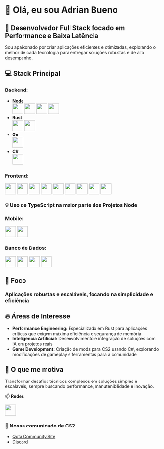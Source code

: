 # 👋 Olá, eu sou Adrian Bueno

## 🚀 Desenvolvedor Full Stack focado em Performance e Baixa Latência

Sou apaixonado por criar aplicações eficientes e otimizadas, explorando o melhor de cada tecnologia para entregar soluções robustas e de alto desempenho.

## 💻 Stack Principal

### **Backend:**

- **Node** \
 <a href="https://nestjs.com/"><img height="35" src="https://img.shields.io/badge/NestJS-E0234E?style=for-the-badge&logo=nestjs&logoColor=white"></a>
<a href="https://expressjs.com/"><img height="35" src="https://img.shields.io/badge/Express-000000?style=for-the-badge&logo=express&logoColor=white"></a>
<a href="https://www.fastify.io/"><img height="35" src="https://img.shields.io/badge/Fastify-000000?style=for-the-badge&logo=fastify&logoColor=white"></a>
<a href="https://www.fastify.io/"><img height="35" src="https://img.shields.io/badge/typescript-1867C0?style=for-the-badge&logo=typescript&logoColor=white"></a>
- **Rust** \
<a href="https://rocket.rs/"><img height="35" src="https://img.shields.io/badge/Rocket-D22128?style=for-the-badge&logo=rocket&logoColor=white"></a>
<a href="https://github.com/tokio-rs/axum"><img height="35" src="https://img.shields.io/badge/Axum-000000?style=for-the-badge&logo=rust&logoColor=white"></a>
- **Go** \
 <a href="https://gin-gonic.com/"><img height="35" src="https://img.shields.io/badge/Gin-00ADD8?style=for-the-badge&logo=go&logoColor=white"></a>
- **C#** \
  <a href="https://dotnet.microsoft.com/"><img height="35" src="https://img.shields.io/badge/.NET-512BD4?style=for-the-badge&logo=dotnet&logoColor=white"></a>

### **Frontend:**

<a href="https://vuejs.org/"><img height="35" src="https://img.shields.io/badge/Vue.js-4FC08D?style=for-the-badge&logo=vue.js&logoColor=white"></a>
<a href="https://developer.mozilla.org/docs/Web/HTML"><img height="35" src="https://img.shields.io/badge/HTML5-E34F26?style=for-the-badge&logo=html5&logoColor=white"></a>
<a href="https://developer.mozilla.org/docs/Web/CSS"><img height="35" src="https://img.shields.io/badge/CSS3-1572B6?style=for-the-badge&logo=css3&logoColor=white"></a>
<a href="https://reactjs.org/"><img height="35" src="https://img.shields.io/badge/React-20232A?style=for-the-badge&logo=react&logoColor=61DAFB"></a>
<a href="https://tailwindcss.com/"><img height="35" src="https://img.shields.io/badge/Tailwind_CSS-38B2AC?style=for-the-badge&logo=tailwind-css&logoColor=white"></a>
<a href="https://daisyui.com/"><img height="35" src="https://img.shields.io/badge/DaisyUI-5A0EF8?style=for-the-badge&logo=daisyui&logoColor=white"></a>
<a href="https://vuetifyjs.com/"><img height="35" src="https://img.shields.io/badge/Vuetify-1867C0?style=for-the-badge&logo=vuetify&logoColor=white"></a>
<a href="https://themeselection.com/products/vuexy-vuejs-admin-template/"><img height="35" src="https://img.shields.io/badge/Vueaxy-4FC08D?style=for-the-badge&logo=vue.js&logoColor=white"></a>
<a href="https://www.fastify.io/"><img height="35" src="https://img.shields.io/badge/typescript-1867C0?style=for-the-badge&logo=typescript&logoColor=white"></a>

### 💡 Uso de TypeScript na maior parte dos Projetos Node

### **Mobile:**

<a href="https://flutter.dev/"><img height="35" src="https://img.shields.io/badge/Flutter-0175C2?style=for-the-badge&logo=flutter&logoColor=white"></a>
<a href="https://reactnative.dev/"><img height="35" src="https://img.shields.io/badge/React_Native-20232A?style=for-the-badge&logo=react&logoColor=61DAFB"></a>

### **Banco de Dados:**

<a href="https://www.mongodb.com/"><img height="35" src="https://img.shields.io/badge/MongoDB-47A248?style=for-the-badge&logo=mongodb&logoColor=white"></a>
<a href="https://www.mysql.com/"><img height="35" src="https://img.shields.io/badge/MySQL-4479A1?style=for-the-badge&logo=mysql&logoColor=white"></a>
<a href="https://mariadb.org/"><img height="35" src="https://img.shields.io/badge/MariaDB-003545?style=for-the-badge&logo=mariadb&logoColor=white"></a>
<a href="https://www.postgresql.org/"><img height="35" src="https://img.shields.io/badge/PostgreSQL-316192?style=for-the-badge&logo=postgresql&logoColor=white"></a>

## 🎯 Foco

### Aplicações robustas e escaláveis, focando na simplicidade e eficiência

## 🔥 Áreas de Interesse

- **Performance Engineering:** Especializado em Rust para aplicações críticas que exigem máxima eficiência e segurança de memória
- **Inteligência Artificial:** Desenvolvimento e integração de soluções com IA em projetos reais
- **Game Development:** Criação de mods para CS2 usando C#, explorando modificações de gameplay e ferramentas para a comunidade

## 🎯 O que me motiva

Transformar desafios técnicos complexos em soluções simples e escalaveis, sempre buscando performance, manutenibilidade e inovação.

📫 **Redes**

<a href="https://www.linkedin.com/in/adrian-s-bueno/"><img height="35" src="https://img.shields.io/badge/Linkedin-0175C2?style=for-the-badge"></a>

### 🔫 Nossa comunidade de CS2

- [Qota Community Site](https://qotacommunity.com.br/)
- [Discord](https://discord.gg/yqcnaAehZj)
